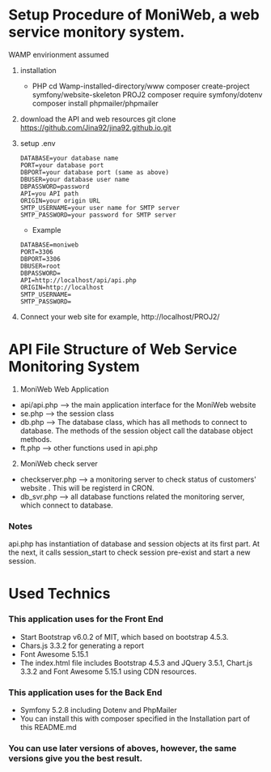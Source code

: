 # Setup Procedure of MoniWeb, a web service monitory system. 

WAMP envirionment assumed 

1.  installation 

    - PHP 
    cd Wamp-installed-directory/www 
    composer create-project symfony/website-skeleton PROJ2
    composer require symfony/dotenv
    composer install phpmailer/phpmailer 



2. download the API and web resources 
    git clone https://github.com/Jina92/jina92.github.io.git

3. setup .env  
    ```DBHOST=your host for database 
    DATABASE=your database name 
    PORT=your database port 
    DBPORT=your database port (same as above) 
    DBUSER=your database user name
    DBPASSWORD=password 
    API=you API path 
    ORIGIN=your origin URL 
    SMTP_USERNAME=your user name for SMTP server
    SMTP_PASSWORD=your password for SMTP server
   ```
    * Example 
    ```DBHOST=localhost
    DATABASE=moniweb
    PORT=3306
    DBPORT=3306
    DBUSER=root
    DBPASSWORD=
    API=http://localhost/api/api.php
    ORIGIN=http://localhost
    SMTP_USERNAME=
    SMTP_PASSWORD=
    ```


4. Connect your web site 
    for example,  http://localhost/PROJ2/ 


# API File Structure of Web Service Monitoring System

1. MoniWeb Web Application
 - api/api.php --> the main application interface for the MoniWeb website 
 - se.php --> the session class 
 - db.php --> The database class, which has all methods to connect to database. 
     The methods of the session object call the database object methods.     
 - ft.php --> other functions used in api.php
 

2. MoniWeb check server 
  - checkserver.php --> a monitoring server to check status of customers' website . This will be registerd in CRON. 
  - db_svr.php  --> all database functions related the monitoring server, which connect to database. 

### Notes
  api.php has instantiation of database and session objects at its first part. 
  At the next, it calls session_start to check session pre-exist and start a new session. 


# Used Technics 

### This application uses for the Front End

- Start Bootstrap v6.0.2 of MIT, which based on bootstrap 4.5.3. 
- Chars.js 3.3.2 for generating a report
- Font Awesome 5.15.1 
- The index.html file includes Bootstrap 4.5.3 and JQuery 3.5.1, Chart.js 3.3.2 and Font Awesome 5.15.1  using CDN resources. 

### This application uses for the Back End
- Symfony 5.2.8 including Dotenv and PhpMailer
- You can install this with composer specified in the Installation part of this README.md

### You can use later versions of aboves, however, the same versions give you the best result. 

